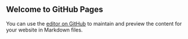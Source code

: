 ## Welcome to GitHub Pages

You can use the [editor on GitHub](https://github.com/moipolicliniki/moipolicliniki.github.io/edit/master/README.md) to maintain and preview the content for your website in Markdown files.


